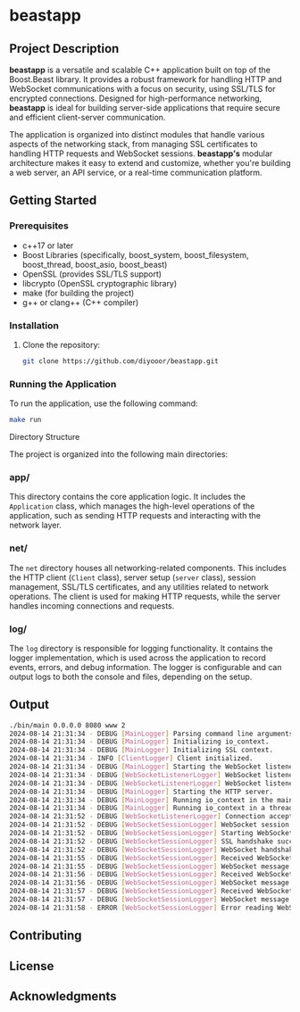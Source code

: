 # beastapp

## Project Description

**beastapp** is a versatile and scalable C++ application built on top of the Boost.Beast library. It provides a robust framework for handling HTTP and WebSocket communications with a focus on security, using SSL/TLS for encrypted connections. Designed for high-performance networking, **beastapp** is ideal for building server-side applications that require secure and efficient client-server communication.

The application is organized into distinct modules that handle various aspects of the networking stack, from managing SSL certificates to handling HTTP requests and WebSocket sessions. **beastapp's** modular architecture makes it easy to extend and customize, whether you're building a web server, an API service, or a real-time communication platform.
## Getting Started

### Prerequisites

- c++17 or later
- Boost Libraries (specifically, boost_system, boost_filesystem, boost_thread, boost_asio, boost_beast)
- OpenSSL (provides SSL/TLS support)
- libcrypto (OpenSSL cryptographic library)
- make (for building the project)
- g++ or clang++ (C++ compiler)

### Installation

1. Clone the repository:
    ```bash
    git clone https://github.com/diyooor/beastapp.git
    ```

### Running the Application

To run the application, use the following command:

```bash
make run
```

Directory Structure

The project is organized into the following main directories:

### app/

This directory contains the core application logic. It includes the `Application` class, which manages the high-level operations of the application, such as sending HTTP requests and interacting with the network layer.

### net/

The `net` directory houses all networking-related components. This includes the HTTP client (`Client` class), server setup (`server` class), session management, SSL/TLS certificates, and any utilities related to network operations. The client is used for making HTTP requests, while the server handles incoming connections and requests.

### log/

The `log` directory is responsible for logging functionality. It contains the logger implementation, which is used across the application to record events, errors, and debug information. The logger is configurable and can output logs to both the console and files, depending on the setup.

## Output

```bash
./bin/main 0.0.0.0 8080 www 2
2024-08-14 21:31:34 - DEBUG [MainLogger] Parsing command line arguments.
2024-08-14 21:31:34 - DEBUG [MainLogger] Initializing io_context.
2024-08-14 21:31:34 - DEBUG [MainLogger] Initializing SSL context.
2024-08-14 21:31:34 - INFO [ClientLogger] Client initialized.
2024-08-14 21:31:34 - DEBUG [MainLogger] Starting the WebSocket listener.
2024-08-14 21:31:34 - DEBUG [WebSocketListenerLogger] WebSocket listener started on 0.0.0.0:8081
2024-08-14 21:31:34 - DEBUG [WebSocketListenerLogger] WebSocket listener is ready to accept connections.
2024-08-14 21:31:34 - DEBUG [MainLogger] Starting the HTTP server.
2024-08-14 21:31:34 - DEBUG [MainLogger] Running io_context in the main thread.
2024-08-14 21:31:34 - DEBUG [MainLogger] Running io_context in a thread.
2024-08-14 21:31:52 - DEBUG [WebSocketListenerLogger] Connection accepted. Starting WebSocket session.
2024-08-14 21:31:52 - DEBUG [WebSocketSessionLogger] WebSocket session created.
2024-08-14 21:31:52 - DEBUG [WebSocketSessionLogger] Starting WebSocket session.
2024-08-14 21:31:52 - DEBUG [WebSocketSessionLogger] SSL handshake successful.
2024-08-14 21:31:52 - DEBUG [WebSocketSessionLogger] WebSocket handshake successful. Waiting for messages.
2024-08-14 21:31:55 - DEBUG [WebSocketSessionLogger] Received WebSocket message: test
2024-08-14 21:31:55 - DEBUG [WebSocketSessionLogger] WebSocket message sent successfully. Clearing buffer and reading next message.
2024-08-14 21:31:56 - DEBUG [WebSocketSessionLogger] Received WebSocket message: test
2024-08-14 21:31:56 - DEBUG [WebSocketSessionLogger] WebSocket message sent successfully. Clearing buffer and reading next message.
2024-08-14 21:31:57 - DEBUG [WebSocketSessionLogger] Received WebSocket message: test
2024-08-14 21:31:57 - DEBUG [WebSocketSessionLogger] WebSocket message sent successfully. Clearing buffer and reading next message.
2024-08-14 21:31:58 - ERROR [WebSocketSessionLogger] Error reading WebSocket message: stream truncated
```

## Contributing


## License


## Acknowledgments


